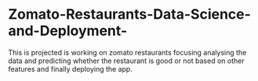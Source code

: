 # Zomato-Restaurants-Data-Science-and-Deployment-
This is projected is working on zomato restaurants focusing analysing the data and predicting whether the restaurant is good or not based on other features and finally deploying the app. 
